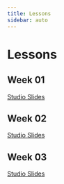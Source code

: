```yaml
---
title: Lessons
sidebar: auto
---
```


# Lessons


## Week 01

[Studio Slides](https://docs.google.com/presentation/d/1499gMhnoxNfWHv3MIhNGaiPH1arGGPHk3b_AvoSpSjw/edit?usp=sharing)


## Week 02

[Studio Slides](https://docs.google.com/presentation/d/1mCpMCjIscqx2HV6Lsu7MXcwOnhA96WCnCNXLdyP3PHA/edit?usp=sharing)

## Week 03


[Studio Slides](https://docs.google.com/presentation/d/1Vl83tt6tEDpG8jMJWysJVd7TLm56wXkNEdhLthJYfl0/edit?usp=sharing)

